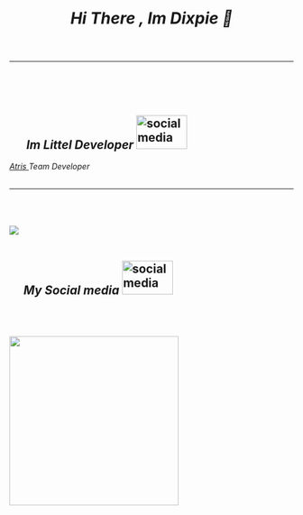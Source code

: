<div align="center">
<h1><a class="anchor" aria-hidden="true"></svg></a><em> Hi There , Im Dixpie 👋 </em> </p> </div>
 <br>
 <hr>
 <br>
 <br>
 <br>
<div>
 
<h2><a id="user-content-contact-me-" class="anchor" aria-hidden="true" href="#contact-me-"><svg class="octicon octicon-link" viewBox="0 0 16 16" width="25" height="25" aria-hidden="true"><path fill-rule="evenodd"></path></svg></a><em> Im Littel Developer </em> <a target="_blank" rel="noopener noreferrer"><img width="90" height="60" src="https://media.giphy.com/media/73nTuS0mdBAT5YKXhv/giphy.gif" alt="socialmedia" data-canonical-src="https://media.giphy.com/media/73nTuS0mdBAT5YKXhv/giphy.gif" style="max-width:100%;"></a></h2>
<em> <a href= "" target= "_blank"> Atris </a> Team Developer </em>
<br>
<br>
<hr>

  
<br>
<br>
<br>
<img src= "https://user-images.githubusercontent.com/77354554/113543541-974d2780-95b4-11eb-9586-58e0daf25fb3.png">
<br>
<br>



<h2><a id="user-content-contact-me-" class="anchor" aria-hidden="true" href="#contact-me-"><svg class="octicon octicon-link" viewBox="0 0 16 16" width="25" height="25" aria-hidden="true"><path fill-rule="evenodd"></path></svg></a><em>My Social media </em> <a target="_blank" rel="noopener noreferrer"><img width="90" height="60" src="https://media.giphy.com/media/73nTuS0mdBAT5YKXhv/giphy.gif" alt="socialmedia" data-canonical-src="https://media.giphy.com/media/73nTuS0mdBAT5YKXhv/giphy.gif" style="max-width:100%;"></a></h2>
<br>
<br>
<br>
<a href="mailto:sinadixpie@gmail.com">
<img src="https://user-images.githubusercontent.com/77354554/113557640-56f9a380-95cc-11eb-9421-eb1e08a8907e.png" width="300px" heidth="600px">
 </a>
